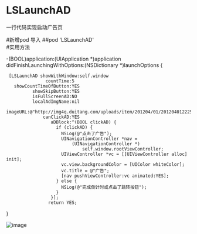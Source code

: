 # LSLaunchAD
一行代码实现启动广告页

#新增pod 导入
##pod 'LSLaunchAD'
<br/>
#实用方法

-(BOOL)application:(UIApplication *)application
    didFinishLaunchingWithOptions:(NSDictionary *)launchOptions 
 {
 
     [LSLaunchAD showWithWindow:self.window
                   countTime:5
       showCountTimeOfButton:YES
              showSkipButton:YES
              isFullScreenAD:NO
              localAdImgName:nil
              imageURL:@"http://img4q.duitang.com/uploads/item/201204/01/20120401222504_xMBAS.thumb.224_0.jpeg"
                  canClickAD:YES
                     aDBlock:^(BOOL clickAD) {
                       if (clickAD) {
                         NSLog(@"点击了广告");
                         UINavigationController *nav =
                             (UINavigationController *)
                                 self.window.rootViewController;
                         UIViewController *vc = [[UIViewController alloc] init];
                         vc.view.backgroundColor = [UIColor whiteColor];
                         vc.title = @"广告";
                         [nav pushViewController:vc animated:YES];
                       } else {
                         NSLog(@"完成倒计时或点击了跳转按钮");
                       }
                     }];
                    return YES;          
}

![image](https://github.com/lsmakethebest/LSLaunchAD/blob/master/images/ad.gif)